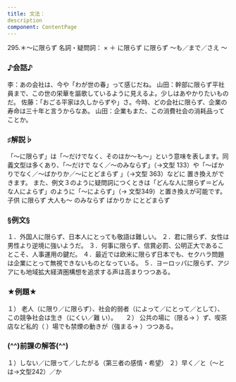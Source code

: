 ```yaml
---
title: 文法：
description
component: ContentPage
---
```



295.＊～に限らず
名詞・疑問詞： × ＋ に限らず
に限らず ～も／まで／さえ ～
### ♪会話♪
李：あの会社は、今や「わが世の春」って感じだね。
山田：幹部に限らず平社員まで、この世の栄華を謳歌しているように見えるよ。少しはあやかりたいものだ。 佐藤：「おごる平家は久しからずや」さ。今時、どの会社に限らず、企業の寿命は三十年と言うからなあ。 山田：企業もまた、この消費社会の消耗品ってことか。
### ♯解説♭
「～に限らず」は「～だけでなく、そのほか～も～」という意味を表します。同義文型は多くあり、「～だけで なく／～のみならず」（→文型 133）や「～ばかりでなく／～ばかりか／～にとどまらず 」（→文型 363）などに 置き換えができます。
また、例文３のように疑問詞につくときは「どんな人に限らず＝どんな人によらず」のように「～によらず」（→
文型349）と置き換えが可能です。 子供 に限らず 大人も～
のみならず
ばかりか
にとどまらず
### §例文§
１．外国人に限らず、日本人にとっても敬語は難しい。
２．君に限らず、女性は男性より逆境に強いようだ。
３．何事に限らず、信賞必罰、公明正大であることこそ、人事運用の鍵だ。
４．最近では欧米に限らず日本でも、セクハラ問題は企業にとって無視できないものとなっている。
５．ヨーロッパに限らず、アジアにも地域拡大経済圏構想を追求する声は高まりつつある。
### ★例題★
１） 老人（に限り／に限らず）、社会的弱者（によって／にとって／として）、この競争社会は生き（にくい／難
い）。    
２） 公共の場に（限る→ ）ず、喫茶店など私的（ ）場でも禁煙の動きが（強まる→ ）つつある。
### (^^)前課の解答(^^)
１）しない／に限って／したがる（第三者の感情・希望）
２）早く／と（～とは→文型242）／か
